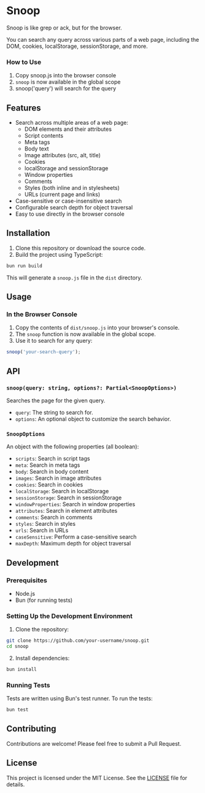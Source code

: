 # Snoop
Snoop is like grep or ack, but for the browser.

You can search any query across various parts of a web page, including the DOM, cookies, localStorage, sessionStorage, and more.

### How to Use

1. Copy snoop.js into the browser console
2. `snoop` is now available in the global scope
3. snoop('query') will search for the query

## Features

- Search across multiple areas of a web page:
  - DOM elements and their attributes
  - Script contents
  - Meta tags
  - Body text
  - Image attributes (src, alt, title)
  - Cookies
  - localStorage and sessionStorage
  - Window properties
  - Comments
  - Styles (both inline and in stylesheets)
  - URLs (current page and links)
- Case-sensitive or case-insensitive search
- Configurable search depth for object traversal
- Easy to use directly in the browser console

## Installation

1. Clone this repository or download the source code.
2. Build the project using TypeScript:

```bash
bun run build
```

This will generate a `snoop.js` file in the `dist` directory.

## Usage

### In the Browser Console

1. Copy the contents of `dist/snoop.js` into your browser's console.
2. The `snoop` function is now available in the global scope.
3. Use it to search for any query:

```javascript
snoop('your-search-query');
```

## API

### `snoop(query: string, options?: Partial<SnoopOptions>)`

Searches the page for the given query.

- `query`: The string to search for.
- `options`: An optional object to customize the search behavior.

### `SnoopOptions`

An object with the following properties (all boolean):

- `scripts`: Search in script tags
- `meta`: Search in meta tags
- `body`: Search in body content
- `images`: Search in image attributes
- `cookies`: Search in cookies
- `localStorage`: Search in localStorage
- `sessionStorage`: Search in sessionStorage
- `windowProperties`: Search in window properties
- `attributes`: Search in element attributes
- `comments`: Search in comments
- `styles`: Search in styles
- `urls`: Search in URLs
- `caseSensitive`: Perform a case-sensitive search
- `maxDepth`: Maximum depth for object traversal

## Development

### Prerequisites

- Node.js
- Bun (for running tests)

### Setting Up the Development Environment

1. Clone the repository:

```bash
git clone https://github.com/your-username/snoop.git
cd snoop
```

2. Install dependencies:

```bash
bun install
```

### Running Tests

Tests are written using Bun's test runner. To run the tests:

```bash
bun test
```

## Contributing

Contributions are welcome! Please feel free to submit a Pull Request.

## License

This project is licensed under the MIT License. See the [LICENSE](./LICENSE) file for details.
